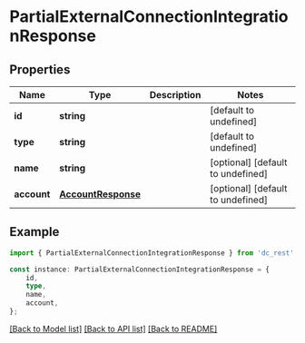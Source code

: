 # PartialExternalConnectionIntegrationResponse


## Properties

Name | Type | Description | Notes
------------ | ------------- | ------------- | -------------
**id** | **string** |  | [default to undefined]
**type** | **string** |  | [default to undefined]
**name** | **string** |  | [optional] [default to undefined]
**account** | [**AccountResponse**](AccountResponse.md) |  | [optional] [default to undefined]

## Example

```typescript
import { PartialExternalConnectionIntegrationResponse } from 'dc_rest';

const instance: PartialExternalConnectionIntegrationResponse = {
    id,
    type,
    name,
    account,
};
```

[[Back to Model list]](../README.md#documentation-for-models) [[Back to API list]](../README.md#documentation-for-api-endpoints) [[Back to README]](../README.md)
